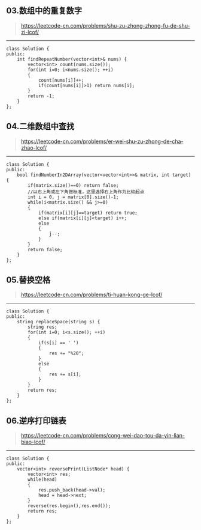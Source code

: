 ## 03.数组中的重复数字  
>https://leetcode-cn.com/problems/shu-zu-zhong-zhong-fu-de-shu-zi-lcof/  
***  
```
class Solution {
public:
    int findRepeatNumber(vector<int>& nums) {
        vector<int> count(nums.size());
        for(int i=0; i<nums.size(); ++i)
        {
            count[nums[i]]++;
            if(count[nums[i]]>1) return nums[i];
        }
        return -1;
    }
};
```  
## 04.二维数组中查找  
>https://leetcode-cn.com/problems/er-wei-shu-zu-zhong-de-cha-zhao-lcof/  
***  
```
class Solution {
public:
    bool findNumberIn2DArray(vector<vector<int>>& matrix, int target) {
        if(matrix.size()==0) return false;
        //以右上角或左下角做标准，这里选择右上角作为比较起点
        int i = 0, j = matrix[0].size()-1;
        while(i<matrix.size() && j>=0)
        {
            if(matrix[i][j]==target) return true;
            else if(matrix[i][j]<target) i++;
            else
            {
                j--;
            }
        }
        return false;
    }
};
```  
## 05.替换空格
>https://leetcode-cn.com/problems/ti-huan-kong-ge-lcof/  
***  
```
class Solution {
public:
    string replaceSpace(string s) {
        string res;
        for(int i=0; i<s.size(); ++i)
        {
            if(s[i] == ' ')
            {
                res += "%20";
            }
            else
            {
                res += s[i];
            }
        }
        return res;
    }
};
```  
## 06.逆序打印链表  
>https://leetcode-cn.com/problems/cong-wei-dao-tou-da-yin-lian-biao-lcof/  
***
```
class Solution {
public:
    vector<int> reversePrint(ListNode* head) {
        vector<int> res;
        while(head)
        {
            res.push_back(head->val);
            head = head->next;
        }
        reverse(res.begin(),res.end());
        return res;
    }
};
```